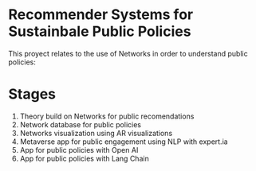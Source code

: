 # Recommender Systems for Sustainbale Public Policies
This proyect relates to the use of Networks in order to understand public policies:

# Stages
1. Theory build on Networks for public recomendations
2. Network database for public policies
3. Networks visualization using AR visualizations
4. Metaverse app for public engagement using NLP with expert.ia
5. App for public policies with Open AI
6. App for public policies with Lang Chain
